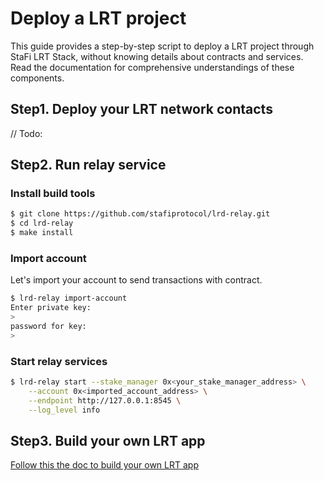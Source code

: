 # Deploy a LRT project

This guide provides a step-by-step script to deploy a LRT project through StaFi LRT Stack, without knowing details about contracts and services. Read the documentation for comprehensive understandings of these components.

## Step1. Deploy your LRT network contacts

// Todo:


## Step2. Run relay service

### Install build tools

```bash
$ git clone https://github.com/stafiprotocol/lrd-relay.git
$ cd lrd-relay
$ make install
```

### Import account

Let's import your account to send transactions with contract.

```bash
$ lrd-relay import-account
Enter private key:
>
password for key:
>
```

### Start relay services

```bash
$ lrd-relay start --stake_manager 0x<your_stake_manager_address> \
    --account 0x<imported_account_address> \
    --endpoint http://127.0.0.1:8545 \
    --log_level info
```

## Step3. Build your own LRT app

[Follow this the doc to build your own LRT app](app.html)